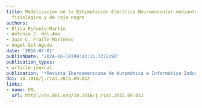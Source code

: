```yaml
---
title: Modelización de la Estimulación Eléctrica Neuromuscular mediante un enfoque
  fisiológico y de caja negra
authors:
- Elisa Piñuela-Martín
- Antonio J. del-Ama
- Juan C. Fraile-Marinero
- Ángel Gil-Agudo
date: '2016-07-01'
publishDate: '2024-10-18T09:02:11.727229Z'
publication_types:
- article-journal
publication: '*Revista Iberoamericana de Automática e Informática Industrial RIAI*'
doi: 10.1016/j.riai.2015.09.012
links:
- name: URL
  url: http://dx.doi.org/10.1016/j.riai.2015.09.012
---
```

